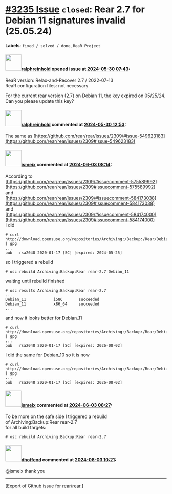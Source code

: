 [\#3235 Issue](https://github.com/rear/rear/issues/3235) `closed`: Rear 2.7 for Debian 11 signatures invalid (25.05.24)
=======================================================================================================================

**Labels**: `fixed / solved / done`, `ReaR Project`

#### <img src="https://avatars.githubusercontent.com/u/94960266?v=4" width="50">[ralphreinhold](https://github.com/ralphreinhold) opened issue at [2024-05-30 07:43](https://github.com/rear/rear/issues/3235):

ReaR version: Relax-and-Recover 2.7 / 2022-07-13  
ReaR configuration files: not necessary

For the current rear version (2.7) on Debian 11, the key expired on
05/25/24.  
Can you please update this key?

#### <img src="https://avatars.githubusercontent.com/u/94960266?v=4" width="50">[ralphreinhold](https://github.com/ralphreinhold) commented at [2024-05-30 12:53](https://github.com/rear/rear/issues/3235#issuecomment-2139495127):

The same as
[https://github.com/rear/rear/issues/2309\#issue-549623183](https://github.com/rear/rear/issues/2309#issue-549623183)

#### <img src="https://avatars.githubusercontent.com/u/1788608?u=925fc54e2ce01551392622446ece427f51e2f0ce&v=4" width="50">[jsmeix](https://github.com/jsmeix) commented at [2024-06-03 08:14](https://github.com/rear/rear/issues/3235#issuecomment-2144556702):

According to  
[https://github.com/rear/rear/issues/2309\#issuecomment-575589992](https://github.com/rear/rear/issues/2309#issuecomment-575589992)  
and  
[https://github.com/rear/rear/issues/2309\#issuecomment-584173038](https://github.com/rear/rear/issues/2309#issuecomment-584173038)  
and  
[https://github.com/rear/rear/issues/2309\#issuecomment-584174000](https://github.com/rear/rear/issues/2309#issuecomment-584174000)  
I did

    # curl http://download.opensuse.org/repositories/Archiving:/Backup:/Rear/Debian_11/Release.key | gpg
    ...
    pub   rsa2048 2020-01-17 [SC] [expired: 2024-05-25]

so I triggered a rebuild

    # osc rebuild Archiving:Backup:Rear rear-2.7 Debian_11

waiting until rebuild finished

    # osc results Archiving:Backup:Rear rear-2.7
    ...
    Debian_11            i586       succeeded
    Debian_11            x86_64     succeeded
    ...

and now it looks better for Debian\_11

    # curl http://download.opensuse.org/repositories/Archiving:/Backup:/Rear/Debian_11/Release.key | gpg
    ...
    pub   rsa2048 2020-01-17 [SC] [expires: 2026-08-02]

I did the same for Debian\_10 so it is now

    # curl http://download.opensuse.org/repositories/Archiving:/Backup:/Rear/Debian_10/Release.key | gpg
    ...
    pub   rsa2048 2020-01-17 [SC] [expires: 2026-08-02]

#### <img src="https://avatars.githubusercontent.com/u/1788608?u=925fc54e2ce01551392622446ece427f51e2f0ce&v=4" width="50">[jsmeix](https://github.com/jsmeix) commented at [2024-06-03 08:27](https://github.com/rear/rear/issues/3235#issuecomment-2144590757):

To be more on the safe side I triggered a rebuild  
of Archiving:Backup:Rear rear-2.7  
for all build targets:

    # osc rebuild Archiving:Backup:Rear rear-2.7

#### <img src="https://avatars.githubusercontent.com/u/466581?u=300cdb66400c68ca1f4091b9e0466d6313224b68&v=4" width="50">[dhoffend](https://github.com/dhoffend) commented at [2024-06-03 10:21](https://github.com/rear/rear/issues/3235#issuecomment-2144832108):

@jsmeix thank you

------------------------------------------------------------------------

\[Export of Github issue for
[rear/rear](https://github.com/rear/rear).\]
